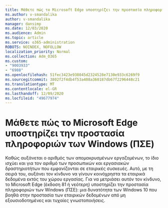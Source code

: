 ```yaml
---
title: Μάθετε πώς το Microsoft Edge υποστηρίζει την προστασία πληροφοριών των Windows (ΠΣΕ)
ms.author: v-smandalika
author: v-smandalika
manager: dansimp
ms.date: 12/03/2020
ms.audience: Admin
ms.topic: article
ms.service: o365-administration
ROBOTS: NOINDEX, NOFOLLOW
localization_priority: Normal
ms.collection: Adm_O365
ms.custom:
- "9003933"
- "6988"
ms.openlocfilehash: 51fec3423e938045d2324528e7130e933c6269f9
ms.sourcegitcommit: 3802f2f4db4f53a408a360187db67f2296448c21
ms.translationtype: MT
ms.contentlocale: el-GR
ms.lasthandoff: 12/09/2020
ms.locfileid: "49677974"
---
```

# <a name="learn-how-microsoft-edge-supports-windows-information-protection-wip"></a>Μάθετε πώς το Microsoft Edge υποστηρίζει την προστασία πληροφοριών των Windows (ΠΣΕ)

Καθώς αυξάνεται ο αριθμός των απομακρυσμένων εργαζομένων, το ίδιο ισχύει και για τον αριθμό των προσωπικών και εργασιακών δραστηριοτήτων που εμφανίζονται σε εταιρικές συσκευές. Αυτό, με τη σειρά του, αυξάνει τον κίνδυνο να γίνουν κοινόχρηστα τα εταιρικά δεδομένα εκτός του χώρου εργασίας. Για να μετριάσει αυτόν τον κίνδυνο, το Microsoft Edge (έκδοση 81 ή νεότερη) υποστηρίζει την προστασία πληροφοριών των Windows (ΠΣΕ): μια δυνατότητα των Windows 10 που βοηθά στην προστασία των εταιρικών δεδομένων από μη εξουσιοδοτημένες και τυχαίες γνωστοποιήσεις.
